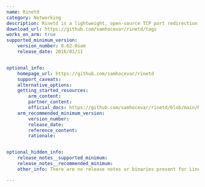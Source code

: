 ```yaml
---
name: Rinetd
category: Networking
description: Rinetd is a lightweight, open-source TCP port redirection server.
download_url: https://github.com/samhocevar/rinetd/tags
works_on_arm: true
supported_minimum_version: 
    version_number: 0.62.0sam
    release_date: 2016/01/11


optional_info:
    homepage_url: https://github.com/samhocevar/rinetd
    support_caveats:
    alternative_options: 
    getting_started_resources:
        arm_content: 
        partner_content: 
        official_docs: https://github.com/samhocevar/rinetd/blob/main/README.md
    arm_recommended_minimum_version:
        version_number:
        release_date:
        reference_content:
        rationale:


optional_hidden_info:
    release_notes__supported_minimum: 
    release_notes__recommended_minimum: 
    other_info: There are no release notes or binaries present for Linux/ARM64. Rinetd version 0.62.0sam is installed and tested on the Neoverse N1, using steps mentioned in [README.md](https://github.com/samhocevar/rinetd/blob/v0.62.0sam/README).

---
```

